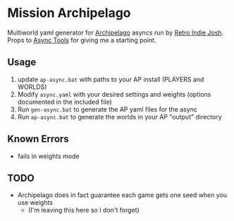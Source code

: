 # Mission Archipelago
Multiworld yaml generator for [Archipelago](www.archipelago.gg) asyncs run by [Retro Indie Josh](retroindiejosh.itch.io). Props to [Async Tools](https://github.com/ArchipelagoMW/AsyncTools) for giving me a starting point.

## Usage
1. update `ap-async.bat` with paths to your AP install (PLAYERS and WORLDS)
1. Modify `async.yaml` with your desired settings and weights (options documented in the included file)
1. Run `gen-async.bat` to generate the AP yaml files for the async
1. Run `ap-async.bat` to generate the worlds in your AP "output" directory

## Known Errors
- fails in weights mode

## TODO
- Archipelago does in fact guarantee each game gets one seed when you use weights
    - (I'm leaving this here so I don't forget)